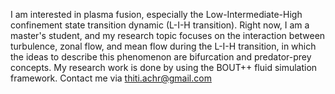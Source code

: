 I am interested in plasma fusion, especially the Low-Intermediate-High confinement state transition dynamic (L-I-H transition). Right now, I am a master's student, and my research topic focuses on the interaction between turbulence, zonal flow, and mean flow during the L-I-H transition, in which the ideas to describe this phenomenon are bifurcation and predator-prey concepts. My research work is done by using the BOUT++ fluid simulation framework. Contact me via thiti.achr@gmail.com

<!---
ThitiACHR/ThitiACHR is a ✨ special ✨ repository because its `README.md` (this file) appears on your GitHub profile.
You can click the Preview link to take a look at your changes.
--->
